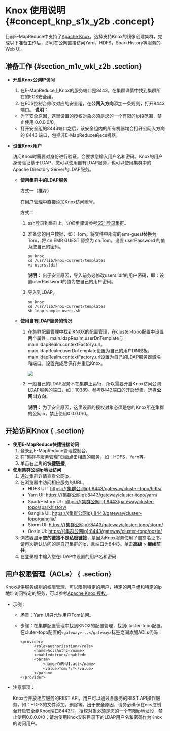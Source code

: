 # Knox 使用说明 {#concept_knp_s1x_y2b .concept}

目前E-MapReduce中支持了[Apache Knox](https://knox.apache.org/)，选择支持Knox的镜像创建集群，完成以下准备工作后，即可在公网直接访问Yarn，HDFS，SparkHistory等服务的Web UI。

## 准备工作 {#section_m1v_wkl_z2b .section}

-   **开启Knox公网IP访问**

    1.  在E-MapReduce上Knox的服务端口是8443，在集群详情中找到集群所在的ECS安全组。
    2.  在ECS控制台修改对应的安全组，在**公网入方向**添加一条规则，打开8443端口。
    **说明：** 

    -   为了安全原因，这里设置的授权对象必须是您的一个有限的ip段范围，禁止使用 0.0.0.0/0。
    -   打开安全组的8443端口之后，该安全组内的所有机器均会打开公网入方向的 8443 端口，包括非E-MapReduce的ecs机器。
-   **设置Knox用户**

    访问Knox时需要对身份进行验证，会要求您输入用户名和密码。Knox的用户身份验证基于LDAP，您可以使用自有LDAP服务，也可以使用集群中的Apache Directory Server的LDAP服务。

    -   **使用集群中的LDAP服务**

        方式一（推荐）

        在[用户管理](https://help.aliyun.com/document_detail/88134.html)中直接添加Knox访问账号。

        方式二

        1.  ssh登录到集群上，详细步骤请参考[SSH登录集群](https://help.aliyun.com/document_detail/28187.html)。
        2.  准备您的用户数据，如：Tom。将文件中所有的emr-guest替换为 Tom，将 cn:EMR GUEST 替换为 cn:Tom，设置 userPassword 的值为您自己的密码。

            ```
            su knox
            cd /usr/lib/knox-current/templates  
            vi users.ldif
            ```

            **说明：** 出于安全原因，导入前务必修改users.ldif的用户密码，即：设置userPassword的值为您自己的用户密码。

        3.  导入到LDAP。

            ```
            su knox
            cd /usr/lib/knox-current/templates
            sh ldap-sample-users.sh
            ```

    -   **使用自有LDAP服务的情况**
        1.  在集群配置管理中找到KNOX的配置管理，在cluster-topo配置中设置两个属性：main.ldapRealm.userDnTemplate与main.ldapRealm.contextFactory.url。main.ldapRealm.userDnTemplate设置为自己的用户DN模板，main.ldapRealm.contextFactory.url设置为自己的LDAP服务器域名和端口。设置完成后保存并重启Knox。

            ![](http://static-aliyun-doc.oss-cn-hangzhou.aliyuncs.com/assets/img/17921/154157377211122_zh-CN.png)

        2.  一般自己的LDAP服务不在集群上运行，所以需要开启Knox访问公网LDAP服务的端口，如：10389。参考8443端口的开启步骤，选择**公网出方向**。

            **说明：** 为了安全原因，这里设置的授权对象必须是您的Knox所在集群的公网ip，禁止使用0.0.0.0/0。


## 开始访问Knox { .section}

-   **使用E-MapReduce快捷链接访问**
    1.  登录到E-MapReduce管理控制台。
    2.  在“集群与服务管理”页面点击相应的服务，如：HDFS，Yarn等。
    3.  单击右上角的**快捷链接**。
-   **使用集群公网ip地址访问**
    1.  通过集群详情查看公网ip。
    2.  在浏览器中访问相应服务的URL。
        -   HDFS UI：[https://\{集群公网ip\}:8443/gateway/cluster-topo/hdfs/](https://xn--%7Bip%7D-ch6m5309ab0an44r:8443/gateway/cluster-topo/hdfs/?spm=a2c4g.11186623.2.8.459af364CUTH7M)
        -   Yarn UI: [https://\{集群公网ip\}:8443/gateway/cluster-topo/yarn/](https://xn--%7Bip%7D-ch6m5309ab0an44r:8443/gateway/cluster-topo/yarn/?spm=a2c4g.11186623.2.9.459af364CUTH7M)
        -   SparkHistory UI : [https://\{集群公网ip\}:8443/gateway/cluster-topo/sparkhistory/](https://xn--%7Bip%7D-ch6m5309ab0an44r:8443/gateway/cluster-topo/sparkhistory/?spm=a2c4g.11186623.2.10.459af364CUTH7M)
        -   Ganglia UI: [https://\{集群公网ip\}:8443/gateway/cluster-topo/ganglia/](https://xn--%7Bip%7D-ch6m5309ab0an44r:8443/gateway/cluster-topo/ganglia/?spm=a2c4g.11186623.2.11.459af364CUTH7M)
        -   Storm UI: [https://\{集群公网ip\}:8443/gateway/cluster-topo/storm/](https://xn--%7Bip%7D-ch6m5309ab0an44r:8443/gateway/cluster-topo/storm/?spm=a2c4g.11186623.2.12.459af364CUTH7M)
        -   Oozie UI: [https://\{集群公网ip\}:8443/gateway/cluster-topo/oozie/](https://xn--%7Bip%7D-ch6m5309ab0an44r:8443/gateway/cluster-topo/oozie/?spm=a2c4g.11186623.2.13.459af364CUTH7M)
    3.  浏览器显示**您的链接不是私密链接**，是因为Knox服务使用了自签名证书，请再次确认访问的是自己集群的ip，且端口为8443。单击**高级** \> **继续前往**。
    4.  在登录框中输入您在LDAP中设置的用户名和密码

## 用户权限管理（ACLs） { .section}

Knox提供服务级别的权限管理，可以限制特定的用户，特定的用户组和特定的ip地址访问特定的服务，可以参考[Apache Knox 授权](https://knox.apache.org/books/knox-0-13-0/user-guide.html?spm=a2c4g.11186623.2.14.459af364CUTH7M#Authorization)。

-   示例：
    -   场景：Yarn UI只允许用户Tom访问。
    -   步骤：在集群配置管理中找到KNOX的配置管理，找到cluster-topo配置，在cluter-topo配置的`<gateway>...</gateway>`标签之间添加ACLs代码：

        ```
        <provider>
              <role>authorization</role>
              <name>AclsAuthz</name>
              <enabled>true</enabled>
              <param>
                  <name>YARNUI.acl</name>
                  <value>Tom;*;*</value>
              </param>
        </provider>
        ```

-   注意事项：

    Knox会开放相应服务的REST API，用户可以通过各服务的REST API操作服务，如：HDFS的文件添加，删除等。出于安全原因，请务必确保在ecs控制台开启安全组Knox端口8443时，授权对象必须是您的一个有限ip地址段，禁止使用0.0.0.0/0；请勿使用Knox安装目录下的LDAP用户名和密码作为Knox的访问用户。


